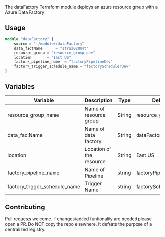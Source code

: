

The dataFactory Terraform module deploys an azure resource group with a Azure Data Factory

## Usage

```terraform
module "dataFactory" {
    source = "./modules/dataFactory"
    data_factName      = "straz02004t"
    resource_group = "resource_group_dev"
    location       = "East US"
    factory_pipeline_name  = "factoryPipelineDev"
    factory_trigger_schedule_name = "factorySchedulerDev"
}

```

## Variables
| Variable                      	| Description              	| Type   	| Default             	| Required 	|
|-------------------------------	|--------------------------	|--------	|---------------------	|----------	|
| resource_group_name           	| Name of resource group   	| String 	| resource_group_dev  	| True     	|
| data_factName                 	| Name of data factory     	| String 	| dataFactoryDev        | True     	|
| location                      	| Location of the resource 	| String 	| East US             	| True     	|
| factory_pipeline_name         	| Name of Pipeline         	| string 	| factoryPipelineDev    | True     	|
| factory_trigger_schedule_name 	| Trigger Name             	| string 	| factorySchedulerDev 	| True     	|

## Contributing
Pull requests welcome. If changes/added funtionality are needed please open a PR. Do NOT copy the repo elsewhere. It defeats the purpose of a centralized registry.